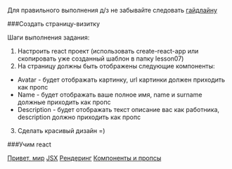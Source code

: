 Для правильного выполнения д/з не забывайте следовать [гайдлайну](../homework-guidelines.md)

###Создать страницу-визитку

Шаги выполнения задания:

1. Настроить react проект (использовать create-react-app или скопировать уже созданный шаблон в папку lesson07)
2. На страницу должны быть отображены следующие компоненты:

- Avatar - будет отображать картинку, url картинки должен приходить как пропс
- Name - будет отображать ваше полное имя, name и surname должные приходить как пропс
- Description - будет отображать текст описание вас как работника, description должно приходить как пропс

3. Сделать красивый дизайн =)

###Учим react

[Привет, мир](https://ru.reactjs.org/docs/hello-world.html)
[JSX](https://ru.reactjs.org/docs/introducing-jsx.html)
[Рендеринг](https://ru.reactjs.org/docs/rendering-elements.html)
[Компоненты и пропсы](https://ru.reactjs.org/docs/components-and-props.html)
